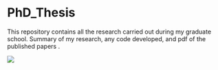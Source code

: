 # PhD_Thesis
This repository contains all the research carried out during my graduate school. Summary of my research, any code developed, and pdf of the published papers .

![](https://github.com/gspandhana/PhD_Thesis/blob/main/pH11_movie.gif)

